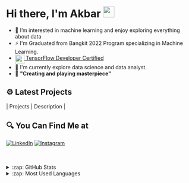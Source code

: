#  Hi there, I'm Akbar <img src="https://github.com/TheDudeThatCode/TheDudeThatCode/blob/master/Assets/Hi.gif" width="30px">

- 👀 I’m interested in machine learning and enjoy exploring everything about data
- ⚡ I'm Graduated from Bangkit 2022 Program specializing in Machine Learning.
- <img align="top" src="https://s3.us-east-1.amazonaws.com/accredible-api-templates/15784284048332915386973343827272.png" height="25px"/><a href="[https://pdf.credential.net/y8l6pbel_1660060455745.pdf](https://pdf.credential.net/j7oj7zpv_1700112606008.pdf)" target="_blank"> TensorFlow Developer Certified</a>
- 🔭 I'm currently explore data science and data analyst.
- 🌱 **"Creating and playing masterpiece"**

## ⚙ Latest Projects
| Projects | Description |


## 🔍 You Can Find Me at
<p>
  <a href="https://www.linkedin.com/in/akbar-adi-nugroho/" target="_blank"><img alt="LinkedIn" src="https://img.shields.io/badge/linkedin-%230077B5.svg?&style=for-the-badge&logo=linkedin&logoColor=white" /></a>
  <a href="https://www.instagram.com/akbaradiee/" target="_blank"><img alt="Instagram" src="https://img.shields.io/badge/instagram-%23E4405F.svg?&style=for-the-badge&logo=instagram&logoColor=white" /></a>  
</p>

<br />
<br />

<details>
  <summary>:zap: GitHub Stats</summary>

  <img align="left" alt="Akbar's GitHub Stats" src="https://github-readme-stats.vercel.app/api?username=akbaradie&show_icons=true&theme=calm" />

</details>


<details>
  <summary>:zap: Most Used Languages</summary>

  <img align="left" alt="Akbar's GitHub Top Languages" src="https://github-readme-stats.vercel.app/api/top-langs/?username=akbaradie&show_icons=true&theme=calm" />

</details>









<!--
**akbaradie/akbaradie** is a ✨ _special_ ✨ repository because its `README.md` (this file) appears on your GitHub profile.

Here are some ideas to get you started:

- 🔭 I’m currently working on ...
- 🌱 I’m currently learning ...
- 👯 I’m looking to collaborate on ...
- 🤔 I’m looking for help with ...
- 💬 Ask me about ...
- 📫 How to reach me: ...
- 😄 Pronouns: ...
- ⚡ Fun fact: ...
-->
